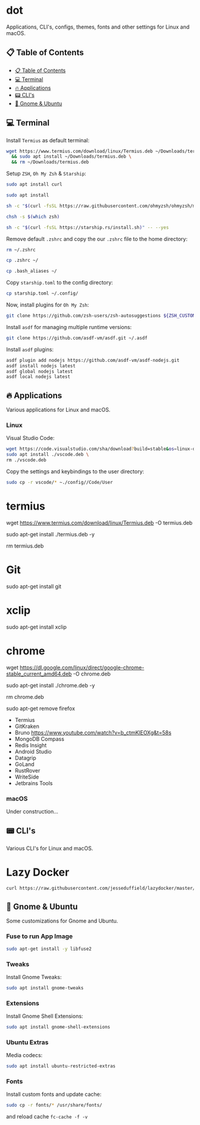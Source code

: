 # dot

Applications, CLI's, configs, themes, fonts and other settings for Linux and macOS.

## 📋 Table of Contents

  - [📋 Table of Contents](#📋-table-of-contents)
  - [💻 Terminal](#💻-terminal)
  - [🔥 Applications](#🔥-applications)
  - [📟 CLI's](#📟-clis)
  - [👻 Gnome & Ubuntu](#👻gnome-&-ubuntu)

## 💻 Terminal

Install `Termius` as default terminal:

```bash
wget https://www.termius.com/download/linux/Termius.deb ~/Downloads/termius.deb \
  && sudo apt install ~/Downloads/termius.deb \
  && rm ~/Downloads/termius.deb
```

Setup `ZSH`, `Oh My Zsh` & `Starship`:

```bash
sudo apt install curl
```

```bash
sudo apt install
```

```bash
sh -c "$(curl -fsSL https://raw.githubusercontent.com/ohmyzsh/ohmyzsh/master/tools/install.sh)"
```

```bash
chsh -s $(which zsh)
```

```bash
sh -c "$(curl -fsSL https://starship.rs/install.sh)" -- --yes
```

Remove default `.zshrc` and copy the our `.zshrc` file to the home directory:

```bash
rm ~/.zshrc
```

```bash
cp .zshrc ~/
```

```bash
cp .bash_aliases ~/
```

Copy `starship.toml` to the config directory:

```bash
cp starship.toml ~/.config/
```

Now, install plugins for `Oh My Zsh`:

```bash
git clone https://github.com/zsh-users/zsh-autosuggestions ${ZSH_CUSTOM:-~/.oh-my-zsh/custom}/plugins/zsh-autosuggestions
```

Install `asdf` for managing multiple runtime versions:

```bash
git clone https://github.com/asdf-vm/asdf.git ~/.asdf
```

Install `asdf` plugins:

```bash
asdf plugin add nodejs https://github.com/asdf-vm/asdf-nodejs.git
asdf install nodejs latest
asdf global nodejs latest
asdf local nodejs latest
```

## 🔥 Applications

Various applications for Linux and macOS.

### Linux

Visual Studio Code:

```bash
wget https://code.visualstudio.com/sha/download?build=stable&os=linux-deb-x64 -O vscode.deb
sudo apt install ./vscode.deb \
rm ./vscode.deb
```

Copy the settings and keybindings to the user directory:

```bash
sudo cp -r vscode/* ~./config//Code/User
```

# termius
wget https://www.termius.com/download/linux/Termius.deb -O termius.deb

sudo apt-get install ./termius.deb -y

rm termius.deb

# Git
sudo apt-get install git

# xclip
sudo apt-get install xclip

# chrome
wget https://dl.google.com/linux/direct/google-chrome-stable_current_amd64.deb -O chrome.deb

sudo apt-get install ./chrome.deb -y

rm chrome.deb


sudo apt-get remove firefox


- Termius
- GitKraken
- Bruno https://www.youtube.com/watch?v=b_ctmKlEOXg&t=58s
- MongoDB Compass
- Redis Insight
- Android Studio
- Datagrip
- GoLand
- RustRover
- WriteSide
- Jetbrains Tools

### macOS

Under construction...

## 📟 CLI's

Various CLI's for Linux and macOS.

# Lazy Docker

```bash
curl https://raw.githubusercontent.com/jesseduffield/lazydocker/master/scripts/install_update_linux.sh 
```

## 👻 Gnome & Ubuntu

Some customizations for Gnome and Ubuntu.

### Fuse to run App Image

```bash
sudo apt-get install -y libfuse2
```

### Tweaks

Install Gnome Tweaks:

```bash
sudo apt install gnome-tweaks
```

### Extensions

Install Gnome Shell Extensions:

```bash
sudo apt install gnome-shell-extensions
```

### Ubuntu Extras

Media codecs:

```bash
sudo apt install ubuntu-restricted-extras
```

### Fonts

Install custom fonts and update cache:

```bash
sudo cp -r fonts/* /usr/share/fonts/
```

and reload cache `fc-cache -f -v`
